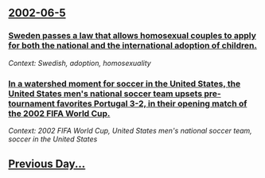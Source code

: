 ## [2002-06-5](/news/2002/06/5/index.md)

### [ Sweden passes a law that allows homosexual couples to apply for both the national and the international adoption of children.](/news/2002/06/5/sweden-passes-a-law-that-allows-homosexual-couples-to-apply-for-both-the-national-and-the-international-adoption-of-children.md)
_Context: Swedish, adoption, homosexuality_

### [ In a watershed moment for soccer in the United States, the United States men's national soccer team upsets pre-tournament favorites Portugal 3-2, in their opening match of the 2002 FIFA World Cup.](/news/2002/06/5/in-a-watershed-moment-for-soccer-in-the-united-states-the-united-states-men-s-national-soccer-team-upsets-pre-tournament-favorites-portuga.md)
_Context: 2002 FIFA World Cup, United States men's national soccer team, soccer in the United States_

## [Previous Day...](/news/2002/06/4/index.md)

